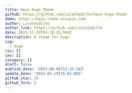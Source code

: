 ```yaml
---
title: Heyo Hugo Theme
github: https://github.com/LucasVadilho/heyo-hugo-theme
demo: https://heyo-theme.oioipio.com/
author: LucasVadilho
author_link: https://github.com/LucasVadilho
date: 2023-11-29T03:10:25.504Z
description: A theme for hugo
ssg:
  - Hugo
css: []
cms: []
category: []
draft: false
publish_date: '2023-08-08T13:15:24Z'
update_date: '2024-03-19T15:01:00Z'
github_star: 15
github_fork: 2
---
```

